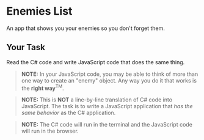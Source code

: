 # Enemies List

An app that shows you your enemies so you don't forget them.

## Your Task

Read the C# code and write JavaScript code that does the same thing.

> **NOTE:** In your JavaScript code, you may be able to think of more than one way to create an "enemy" object. Any way you do it that works is the **right way**<sup>TM</sup>.

> **NOTE:** This is **NOT** a line-by-line translation of C# code into JavaScript. The task is to write a JavaScript application that _has the same behavior_ as the C# application.

> **NOTE:** The C# code will run in the terminal and the JavaScript code will run in the browser.
